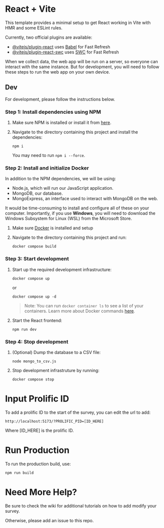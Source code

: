 # React + Vite

This template provides a minimal setup to get React working in Vite with HMR and some ESLint rules.

Currently, two official plugins are available:

- [@vitejs/plugin-react](https://github.com/vitejs/vite-plugin-react/blob/main/packages/plugin-react/README.md) uses [Babel](https://babeljs.io/) for Fast Refresh
- [@vitejs/plugin-react-swc](https://github.com/vitejs/vite-plugin-react-swc) uses [SWC](https://swc.rs/) for Fast Refresh


When we collect data, the web app will be run on a server, so everyone can interact with the same instance. But for development, you will need to follow these steps to run the web app on your own device.

## Dev

For development, please follow the instructions below.

### Step 1: Install dependencies using NPM

1. Make sure NPM is installed or install it from [here](https://www.npmjs.com/). 
2. Navigate to the directory containing this project and install the dependencies:

    ```
    npm i
    ``` 

    You may need to run `npm i --force`.

### Step 2: Install and initialize Docker
In addition to the NPM dependencies, we will be using:
- Node.js, which will run our JavaScript application.
- MongoDB, our database.
- MongoExpress, an interface used to interact with MongoDB on the web.

It would be time-consuming to install and configure all of these on your computer. Importantly, if you use **Windows**, you will need to download the Windows Subsystem for Linux (WSL) from the Microsoft Store.

1. Make sure [Docker](https://docs.docker.com/get-docker/) is installed and setup
2. Navigate to the directory containing this project and run:

    ```
    docker compose build
    ```

### Step 3: Start development

1. Start up the required development infrastructure:
    ```
    docker compose up
    ``` 
    or 
    ```
    docker compose up -d
    ```

    > Note: You can run `docker container ls` to see a list of your containers. Learn more about Docker commands [here](https://docs.docker.com/engine/reference/commandline/container_ls/).

2. Start the React frontend:
    ```
    npm run dev
    ```

### Step 4: Stop development

1. (Optional) Dump the database to a CSV file:
    ```
    node mongo_to_csv.js
    ```

2. Stop development infrastruture by running:

    ```
    docker compose stop
    ```

# Input Prolific ID

To add a prolific ID to the start of the survey, you can edit the url to add:
```
http://localhost:5173/?PROLIFIC_PID=[ID_HERE]
```
Where [ID_HERE] is the prolific ID.

# Run Production

To run the production build, use: 

```
npm run build
```

# Need More Help?

Be sure to check the wiki for additional tutorials on how to add modify your survey.

Otherwise, please add an issue to this repo.